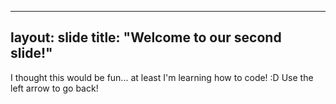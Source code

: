 ---
layout: slide
title: "Welcome to our second slide!"
--
I thought this would be fun... at least I'm learning how to code! :D
Use the left arrow to go back!
